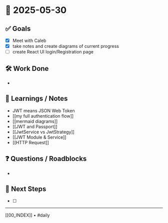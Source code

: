 # 📅 2025-05-30

## ✅ Goals
- [x] Meet with Caleb
- [x] take notes and create diagrams of current progress
- [ ] create React UI login/Registration page

## 🛠️ Work Done
- 

## 🧠 Learnings / Notes
- JWT means JSON Web Token
- [[my full authentication flow]]
- [[mermaid diagrams]]
- [[JWT and Passport]]
- [[JwtService vs JwtStrategy]]
- [[JWT Module & Service]]
- [[HTTP Request]]


## ❓ Questions / Roadblocks
- 

## 🔁 Next Steps
- [ ] 

---
[[00_INDEX]] • #daily

